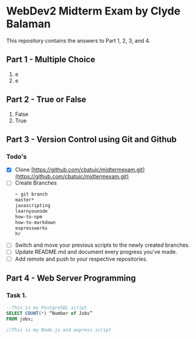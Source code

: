 # WebDev2 Midterm Exam by Clyde Balaman
This repository contains the answers to Part 1, 2, 3, and 4.

## Part 1 - Multiple Choice
1. e
1. e

## Part 2 - True or False
1. False
1. True

## Part 3 - Version Control using Git and Github

### Todo's
- [X] Clone [https://github.com/cbatuic/midtermexam.git](https://github.com/cbatuic/midtermexam.git)
- [ ] Create Branches
    ```bash
    > git branch
    master*
    javascripting
    learnyounode
    how-to-npm
    how-to-markdown
    expressworks
    hr
    ```
- [ ] Switch and move your previous scripts to the newly created branches.
- [ ] Update README.md and document every progress you've made.
- [ ] Add remote and push to your respective repositories.

## Part 4 - Web Server Programming

### Task 1. 
```sql
--This is my PostgreSQL script
SELECT COUNT(*) “Number of Jobs” 
FROM jobs; 
```
```js
//This is my Node.js and express script

```
